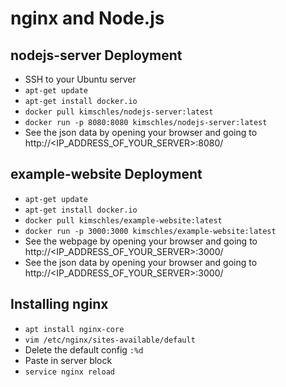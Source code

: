 # nginx and Node.js

## nodejs-server Deployment
* SSH to your Ubuntu server
* `apt-get update`
* `apt-get install docker.io`
* `docker pull kimschles/nodejs-server:latest`
* `docker run -p 8080:8080 kimschles/nodejs-server:latest` 
* See the json data by opening your browser and going to http://<IP_ADDRESS_OF_YOUR_SERVER>:8080/

## example-website Deployment 
* `apt-get update`
* `apt-get install docker.io`
* `docker pull kimschles/example-website:latest`
* `docker run -p 3000:3000 kimschles/example-website:latest` 
* See the webpage by opening your browser and going to http://<IP_ADDRESS_OF_YOUR_SERVER>:3000/
* See the json data by opening your browser and going to http://<IP_ADDRESS_OF_YOUR_SERVER>:3000/


## Installing nginx 
* `apt install nginx-core`
* `vim /etc/nginx/sites-available/default`
* Delete the default config `:%d`
* Paste in server block 
* `service nginx reload`